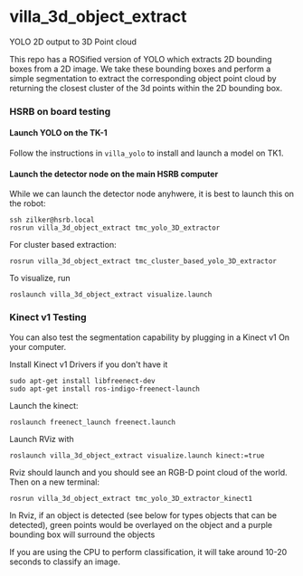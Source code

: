 # villa_3d_object_extract

YOLO 2D output to 3D Point cloud

This repo has a ROSified version of YOLO which extracts 2D bounding boxes from a 2D image. We take these bounding boxes and perform a simple segmentation to extract the corresponding object point cloud by returning the closest cluster of the 3d points within the 2D bounding box.


### HSRB on board testing

#### Launch YOLO on the TK-1

Follow the instructions in `villa_yolo` to install and launch a model on TK1.

#### Launch the detector node on the main HSRB computer
While we can launch the detector node anyhwere, it is best to launch this on the robot:
    
    ssh zilker@hsrb.local
    rosrun villa_3d_object_extract tmc_yolo_3D_extractor
    

For cluster based extraction:

    rosrun villa_3d_object_extract tmc_cluster_based_yolo_3D_extractor


To visualize, run

    roslaunch villa_3d_object_extract visualize.launch


###  Kinect v1 Testing
You can also test the segmentation capability by plugging in a Kinect v1 On your computer.

Install Kinect v1 Drivers if you don't have it

    sudo apt-get install libfreenect-dev
    sudo apt-get install ros-indigo-freenect-launch

Launch the kinect:

    roslaunch freenect_launch freenect.launch 

Launch RViz with

    roslaunch villa_3d_object_extract visualize.launch kinect:=true

Rviz should launch and you should see an RGB-D point cloud of the world. Then on a new terminal:

    rosrun villa_3d_object_extract tmc_yolo_3D_extractor_kinect1

In Rviz, if an object is detected (see below for types objects that can be detected), green points would be overlayed on the object and a purple bounding box will surround the objects

If you are using the CPU to perform classification, it will take around 10-20 seconds to classify an image.

